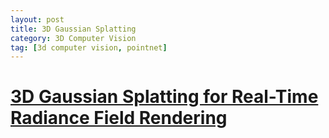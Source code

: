 ```yaml
---
layout: post
title: 3D Gaussian Splatting
category: 3D Computer Vision
tag: [3d computer vision, pointnet]
---
```



# [3D Gaussian Splatting for Real-Time Radiance Field Rendering](https://arxiv.org/abs/2308.04079)



